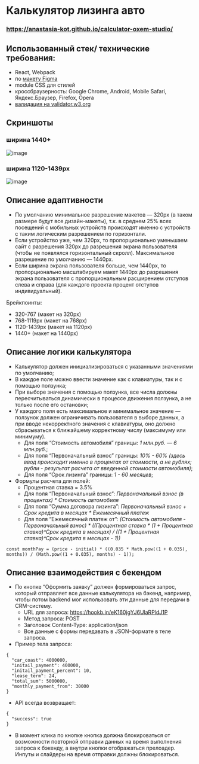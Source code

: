 # Калькулятор лизинга авто 
### https://anastasia-kot.github.io/calculator-oxem-studio/

## Использованный стек/ технические требования:
+ React, Webpack
+ по [макету Figma](https://www.figma.com/community/file/1159127080169628640 "https://www.figma.com/community/file/1159127080169628640") 
+ module CSS для стилей
+ кроссбраузерность: Google Chrome, Android,  Mobile Safari,  Яндекс.Браузер,  Firefox, Opera
+ [валидация на validator.w3.org](https://validator.w3.org/ "https://validator.w3.org/")

 ## Скриншоты
###  ширина 1440+ 
![image](https://user-images.githubusercontent.com/96003382/195368340-5767be18-e6e7-461f-abea-863f69b8b0b7.png)

###  ширина 1120-1439px
![image](https://user-images.githubusercontent.com/96003382/195369280-24dca011-7ab8-4fc9-8c4b-8b5a884efe33.png)


 ## Описание адаптивности
+ По умолчанию минимальное разрешение макетов — 320px (в таком размере будут все дизайн-макеты), т.к. в среднем 25% всех посещений с мобильных устройств происходят именно с устройств с таким логическим разрешением по горизонтали.
+ Если устройство уже, чем 320px, то пропорционально уменьшаем сайт с разрешения 320px до разрешения экрана пользователя (чтобы не появлялся горизонтальный скролл).
Максимальное разрешение по умолчанию — 1440px.
+ Если ширина экрана пользователя больше, чем 1440px, то пропорционально масштабируем макет 1440px до разрешения экрана пользователя с пропорциональным расширением отступов слева и справа (для каждого проекта процент отступов индивидуальный).

Брейкпоинты:
+ 320-767 (макет на 320px)
+ 768-1119px (макет на 768px)
+ 1120-1439px (макет на 1120px)
+ 1440+ (макет на 1440px)

 ## Описание логики калькулятора
+ Калькулятор должен инициализироваться с указанными значениями по умолчанию;
+ В каждое поле можно ввести значение как с клавиатуры, так и с помощью ползунка;
+ При выборе значения с помощью ползунка, все числа должны пересчитываться динамически в процессе движения ползунка, а не только после его остановки;
+ У каждого поля есть максимальное и минимальное значение — ползунок должен ограничивать пользователя в выборе данных, а при вводе некорректного значения с клавиатуры, оно должно сбрасываться к ближайшему корректному числу (максимуму или минимуму).
    + Для поля “Стоимость автомобиля” границы: _1 млн.руб. — 6 млн.руб._;
    + Для поля “Первоначальный взнос” границы: _10% - 60% (здесь ввод происходит именно в процентах от стоимости, а не рублях; рубли - результат расчета от введенной стоимости автомобиля)_;
    + Для поля “Срок лизинга” границы: _1 - 60 месяцев_;
+ Формулы расчета для полей:
    + Процентная ставка = 3.5%
    + Для поля “Первоначальный взнос”: _Первоначальный взнос (в процентах) * Стоимость автомобиля_
    + Для поля “Сумма договора лизинга”: _Первоначальный взнос + Срок кредита в месяцах * Ежемесячный платеж_
    + Для поля “Ежемесячный платеж от”: _(Стоимость автомобиля - Первоначальный взнос) * ((Процентная ставка * (1 + Процентная ставка)^Срок кредита в месяцах) / ((1 + Процентная ставка)^Срок кредита в месяцах - 1))_
``` 
const monthPay = (price - initial) * ((0.035 * Math.pow((1 + 0.035), months)) / (Math.pow((1 + 0.035), months) - 1));
``` 

 ## Описание взаимодействия c бекендом
+ По кнопке “Оформить заявку” должен формироваться запрос, который отправляет все данные калькулятора на бэкенд, например, чтобы потом backend мог использовать эти данные для передачи в CRM-систему.
     + URL для запроса: https://hookb.in/eK160jgYJ6UlaRPldJ1P
     + Метод запроса: POST
     + Заголовок Content-Type: application/json
     + Все данные с формы передавать в JSON-формате в теле запроса.
+ Пример тела запроса:
``` 
{
  "car_coast": 4000000,
  "initail_payment": 400000,
  "initail_payment_percent": 10,
  "lease_term": 24,
  "total_sum": 5000000,
  "monthly_payment_from": 30000
}
``` 

+ API всегда возвращает:
``` 
{
  "success": true
}
 ```
 
+ В момент клика по кнопке кнопка должна блокироваться от возможности повторной отправки данных на время выполнения запроса к бэкенду, а внутри кнопки отображаться прелоадер. Инпуты и слайдеры на время отправки должны блокироваться.
